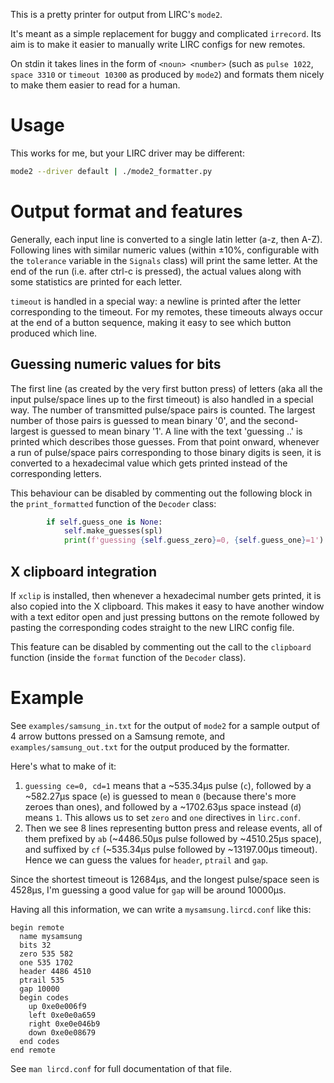This is a pretty printer for output from LIRC's `mode2`.

It's meant as a simple replacement for buggy and complicated `irrecord`.
Its aim is to make it easier to manually write LIRC configs for new
remotes.

On stdin it takes lines in the form of `<noun> <number>` (such as `pulse
1022`, `space 3310` or `timeout 10300` as produced by `mode2`) and
formats them nicely to make them easier to read for a human.

# Usage

This works for me, but your LIRC driver may be different:

```bash
mode2 --driver default | ./mode2_formatter.py
```

# Output format and features
Generally, each input line is converted to a single latin letter (a-z,
then A-Z). Following lines with similar numeric values (within ±10%,
configurable with the `tolerance` variable in the `Signals` class)
will print the same letter. At the end of the run (i.e. after ctrl-c
is pressed), the actual values along with some statistics are printed
for each letter.

`timeout` is handled in a special way: a newline is printed after
the letter corresponding to the timeout. For my remotes, these timeouts
always occur at the end of a button sequence, making it easy
to see which button produced which line.

## Guessing numeric values for bits
The first line (as created by the very first button press) of
letters (aka all the input pulse/space lines up to the first timeout)
is also handled in a special way. The number of transmitted
pulse/space pairs is counted. The largest number of those pairs
is guessed to mean binary '0', and the second-largest is guessed
to mean binary '1'. A line with the text 'guessing ..' is printed
which describes those guesses. From that point onward, whenever
a run of pulse/space pairs corresponding to those binary digits
is seen, it is converted to a hexadecimal value which gets printed
instead of the corresponding letters.

This behaviour can be disabled by commenting out the following block
in the `print_formatted` function of the `Decoder` class:

```python
        if self.guess_one is None:
            self.make_guesses(spl)
            print(f'guessing {self.guess_zero}=0, {self.guess_one}=1')
```

## X clipboard integration
If `xclip` is installed, then whenever a hexadecimal number gets printed,
it is also copied into the X clipboard. This makes it easy to have another
window with a text editor open and just pressing buttons on the remote
followed by pasting the corresponding codes straight to the new LIRC config
file.

This feature can be disabled by commenting out the call to the `clipboard`
function (inside the `format` function of the `Decoder` class).

# Example
See `examples/samsung_in.txt` for the output of `mode2` for a sample
output of 4 arrow buttons pressed on a Samsung remote, and
`examples/samsung_out.txt` for the output produced by the formatter.

Here's what to make of it:

1. `guessing ce=0, cd=1` means that a ~535.34µs pulse (`c`),
followed by a ~582.27µs space (`e`) is guessed to mean `0`
(because there's more zeroes than ones), and followed by a ~1702.63µs
space instead (`d`) means `1`. This allows us to set
`zero` and `one` directives in `lirc.conf`.
1. Then we see 8 lines representing button press and release
events, all of them prefixed by `ab` (~4486.50µs pulse followed by
~4510.25µs space), and suffixed by `cf` (~535.34µs pulse followed by
~13197.00µs timeout). Hence we can guess the values for `header`,
`ptrail` and `gap`.

Since the shortest timeout is 12684µs, and the longest pulse/space
seen is 4528µs, I'm guessing a good value for `gap` will be around
10000µs.

Having all this information, we can write a `mysamsung.lircd.conf`
like this:

```
begin remote
  name mysamsung
  bits 32
  zero 535 582
  one 535 1702
  header 4486 4510
  ptrail 535
  gap 10000
  begin codes
    up 0xe0e006f9
    left 0xe0e0a659
    right 0xe0e046b9
    down 0xe0e08679
  end codes
end remote
```

See `man lircd.conf` for full documentation of that file.
